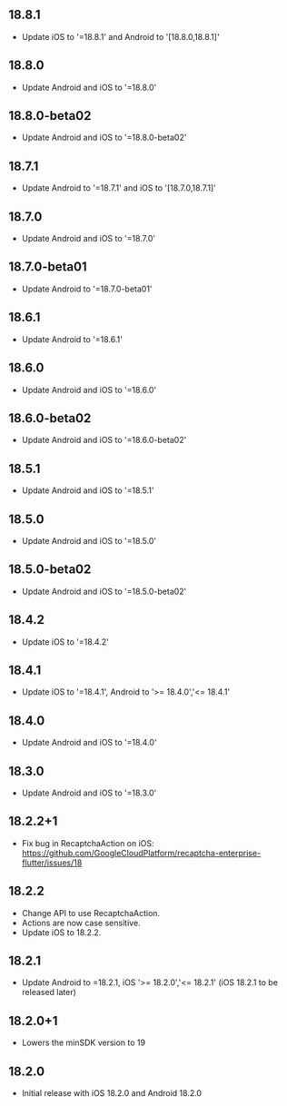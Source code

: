 ## 18.8.1
*   Update iOS to '=18.8.1' and Android to '[18.8.0,18.8.1]'

## 18.8.0
*   Update Android and iOS to '=18.8.0'

## 18.8.0-beta02
*   Update Android and iOS to '=18.8.0-beta02'

## 18.7.1
*   Update Android to '=18.7.1' and iOS to '[18.7.0,18.7.1]'

## 18.7.0
*   Update Android and iOS to '=18.7.0'

## 18.7.0-beta01
*   Update Android to '=18.7.0-beta01'

## 18.6.1

*   Update Android to '=18.6.1'

## 18.6.0

*   Update Android and iOS to '=18.6.0'

## 18.6.0-beta02

*   Update Android and iOS to '=18.6.0-beta02'

## 18.5.1

*   Update Android and iOS to '=18.5.1'

## 18.5.0

*   Update Android and iOS to '=18.5.0'

## 18.5.0-beta02

*   Update Android and iOS to '=18.5.0-beta02'

## 18.4.2

*   Update iOS to '=18.4.2'

## 18.4.1

*   Update iOS to '=18.4.1', Android to '>= 18.4.0','<= 18.4.1'

## 18.4.0

*   Update Android and iOS to '=18.4.0'

## 18.3.0

*   Update Android and iOS to '=18.3.0'

## 18.2.2+1

*   Fix bug in RecaptchaAction on iOS:
    https://github.com/GoogleCloudPlatform/recaptcha-enterprise-flutter/issues/18

## 18.2.2

*   Change API to use RecaptchaAction.
*   Actions are now case sensitive.
*   Update iOS to 18.2.2.

## 18.2.1

*   Update Android to =18.2.1, iOS '>= 18.2.0','<= 18.2.1' (iOS 18.2.1 to be
    released later)

## 18.2.0+1

*   Lowers the minSDK version to 19

## 18.2.0

*   Initial release with iOS 18.2.0 and Android 18.2.0

